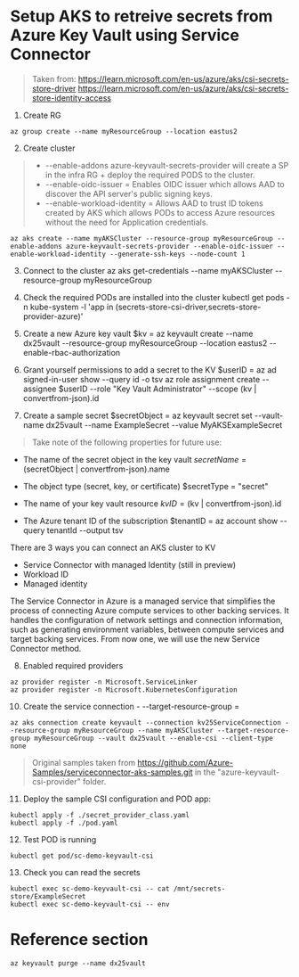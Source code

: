 # Setup AKS to retreive secrets from Azure Key Vault using Service Connector

> Taken from:
> https://learn.microsoft.com/en-us/azure/aks/csi-secrets-store-driver
> https://learn.microsoft.com/en-us/azure/aks/csi-secrets-store-identity-access

1. Create RG
```
az group create --name myResourceGroup --location eastus2
```

2. Create cluster
> * --enable-addons azure-keyvault-secrets-provider will create a SP in the infra RG + deploy the required PODS to the cluster.
> * --enable-oidc-issuer =  Enables OIDC issuer which allows AAD to discover the API server's public signing keys.
> * --enable-workload-identity = Allows AAD to trust ID tokens created by AKS which allows PODs to access Azure resources without the need for Application credentials.
```
az aks create --name myAKSCluster --resource-group myResourceGroup --enable-addons azure-keyvault-secrets-provider --enable-oidc-issuer --enable-workload-identity --generate-ssh-keys --node-count 1
```
    
3. Connect to the cluster
az aks get-credentials --name myAKSCluster --resource-group myResourceGroup

4. Check the required PODs are installed into the cluster
kubectl get pods -n kube-system -l 'app in (secrets-store-csi-driver,secrets-store-provider-azure)'

5. Create a new Azure key vault
$kv = az keyvault create --name dx25vault --resource-group myResourceGroup --location eastus2 --enable-rbac-authorization

6. Grant yourself permissions to add a secret to the KV
$userID = az ad signed-in-user show --query id -o tsv
az role assignment create --assignee $userID --role "Key Vault Administrator" --scope $($kv | convertfrom-json).id

7. Create a sample secret
$secretObject = az keyvault secret set --vault-name dx25vault --name ExampleSecret --value MyAKSExampleSecret

> Take note of the following properties for future use:
* The name of the secret object in the key vault
$secretName = ($secretObject | convertfrom-json).name

* The object type (secret, key, or certificate)
$secretType = "secret"

* The name of your key vault resource
$kvID = ($kv | convertfrom-json).id

* The Azure tenant ID of the subscription
$tenantID = az account show --query tenantId --output tsv

There are 3 ways you can connect an AKS cluster to KV
* Service Connector with managed Identity (still in preview)
* Workload ID
* Managed identity

The Service Connector in Azure is a managed service that simplifies the process of connecting Azure compute services to other backing services. It handles the configuration of network settings and connection information, such as generating environment variables, between compute services and target backing services. From now one, we will use the new Service Connector method.

8. Enabled required providers
```
az provider register -n Microsoft.ServiceLinker
az provider register -n Microsoft.KubernetesConfiguration
```

10. Create the service connection - --target-resource-group = <resource-group-of-key-vault>
```
az aks connection create keyvault --connection kv25ServiceConnection --resource-group myResourceGroup --name myAKSCluster --target-resource-group myResourceGroup --vault dx25vault --enable-csi --client-type none
```

> Original samples taken from https://github.com/Azure-Samples/serviceconnector-aks-samples.git in the "azure-keyvault-csi-provider" folder.

11. Deploy the sample CSI configuration and POD app:
```
kubectl apply -f ./secret_provider_class.yaml
kubectl apply -f ./pod.yaml
```

12. Test POD is running
```
kubectl get pod/sc-demo-keyvault-csi
```

13. Check you can read the secrets
```
kubectl exec sc-demo-keyvault-csi -- cat /mnt/secrets-store/ExampleSecret
kubectl exec sc-demo-keyvault-csi -- env
```



# Reference section
```
az keyvault purge --name dx25vault
```
